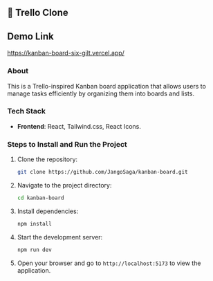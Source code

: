 ## 👋 Trello Clone

## Demo Link
https://kanban-board-six-gilt.vercel.app/

### About

This is a Trello-inspired Kanban board application that allows users to manage tasks efficiently by organizing them into boards and lists.

### Tech Stack

- **Frontend**: React, Tailwind.css, React Icons.

### Steps to Install and Run the Project

1. Clone the repository:
   ```bash
   git clone https://github.com/JangoSaga/kanban-board.git
   ```
2. Navigate to the project directory:
   ```bash
   cd kanban-board
   ```
3. Install dependencies:
   ```bash
   npm install
   ```
4. Start the development server:
   ```bash
   npm run dev
   ```
5. Open your browser and go to `http://localhost:5173` to view the application.
